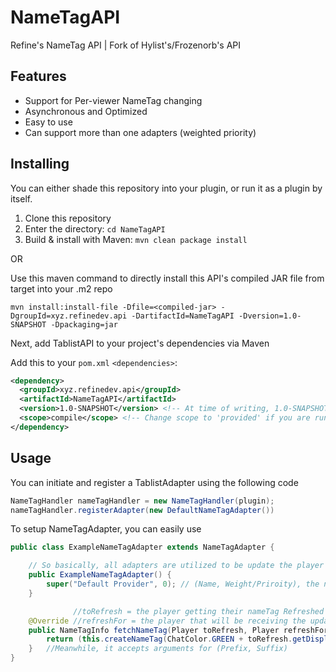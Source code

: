 # NameTagAPI
Refine's NameTag API | Fork of Hylist's/Frozenorb's API

## Features
- Support for Per-viewer NameTag changing
- Asynchronous and Optimized
- Easy to use
- Can support more than one adapters (weighted priority)

## Installing
You can either shade this repository into your plugin, or run it as a plugin by itself.

1. Clone this repository
2. Enter the directory: `cd NameTagAPI`
3. Build & install with Maven: `mvn clean package install`

OR

Use this maven command to directly install this API's compiled JAR file from target into your .m2 repo

```
mvn install:install-file -Dfile=<compiled-jar> -DgroupId=xyz.refinedev.api -DartifactId=NameTagAPI -Dversion=1.0-SNAPSHOT -Dpackaging=jar
```

Next, add TablistAPI to your project's dependencies via Maven

Add this to your `pom.xml` `<dependencies>`:
```xml
<dependency>
  <groupId>xyz.refinedev.api</groupId>
  <artifactId>NameTagAPI</artifactId>
  <version>1.0-SNAPSHOT</version> <!-- At time of writing, 1.0-SNAPSHOT is latest version.  See the pom.xml for the latest version -->
  <scope>compile</scope> <!-- Change scope to 'provided' if you are running the api as a plugin rather than shading it -->
</dependency>
```

## Usage

You can initiate and register a TablistAdapter using the following code
```java
NameTagHandler nameTagHandler = new NameTagHandler(plugin);
nameTagHandler.registerAdapter(new DefaultNameTagAdapter())
```

To setup NameTagAdapter, you can easily use
```java
public class ExampleNameTagAdapter extends NameTagAdapter {

    // So basically, all adapters are utilized to be update the player's nametag, but in sequence of their weights
    public ExampleNameTagAdapter() {
        super("Default Provider", 0); // (Name, Weight/Priroity), the name tag is updated of each update in sequence of the priority
    }

              //toRefresh = the player getting their nameTag Refreshed (Target)
    @Override //refreshFor = the player that will be receiving the update (Viewer)
    public NameTagInfo fetchNameTag(Player toRefresh, Player refreshFor) {
        return (this.createNameTag(ChatColor.GREEN + toRefresh.getDisplayName(), "")); //this#createNameTag is a method called from the super class
    }   //Meanwhile, it accepts arguments for (Prefix, Suffix)
}
```

